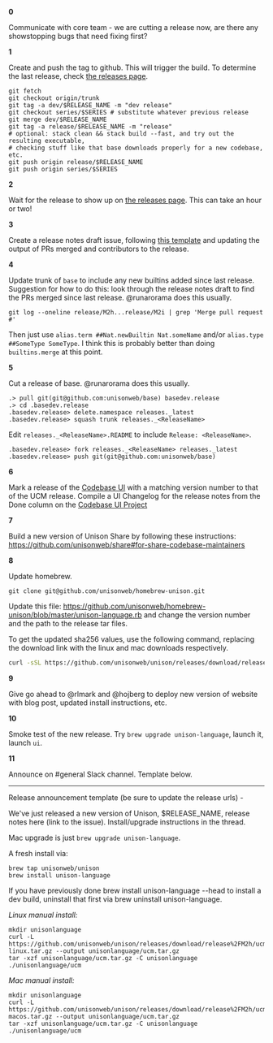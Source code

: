 
__0__

Communicate with core team - we are cutting a release now, are there any showstopping bugs that need fixing first?

__1__

Create and push the tag to github. This will trigger the build. To determine the last release, check [the releases page](https://github.com/unisonweb/unison/releases).

```
git fetch
git checkout origin/trunk
git tag -a dev/$RELEASE_NAME -m "dev release"
git checkout series/$SERIES # substitute whatever previous release
git merge dev/$RELEASE_NAME
git tag -a release/$RELEASE_NAME -m "release"
# optional: stack clean && stack build --fast, and try out the resulting executable, 
# checking stuff like that base downloads properly for a new codebase, etc.
git push origin release/$RELEASE_NAME
git push origin series/$SERIES
```

__2__

Wait for the release to show up on [the releases page](https://github.com/unisonweb/unison/releases). This can take an hour or two!

__3__

Create a release notes draft issue, following [this template](https://github.com/unisonweb/unison/issues/2342) and updating the output of PRs merged and contributors to the release.

__4__

Update trunk of `base` to include any new builtins added since last release. Suggestion for how to do this: look through the release notes draft to find the PRs merged since last release. @runarorama does this usually.

```
git log --oneline release/M2h...release/M2i | grep 'Merge pull request #'
```

Then just use `alias.term ##Nat.newBuiltin Nat.someName` and/or `alias.type ##SomeType SomeType`. I think this is probably better than doing `builtins.merge` at this point.

__5__

Cut a release of base. @runarorama does this usually.


```
.> pull git(git@github.com:unisonweb/base) basedev.release
.> cd .basedev.release
.basedev.release> delete.namespace releases._latest
.basedev.release> squash trunk releases._<ReleaseName>
```

Edit `releases._<ReleaseName>.README` to include `Release: <ReleaseName>`.

```
.basedev.release> fork releases._<ReleaseName> releases._latest
.basedev.release> push git(git@github.com:unisonweb/base)
```

__6__

Mark a release of the [Codebase UI](https://github.com/unisonweb/codebase-ui) with a matching version number to that of the UCM release.
Compile a UI Changelog for the release notes from the Done column on the [Codebase UI Project](https://github.com/unisonweb/codebase-ui/projects/2)

__7__

Build a new version of Unison Share by following these instructions: https://github.com/unisonweb/share#for-share-codebase-maintainers

__8__

Update homebrew.

```
git clone git@github.com/unisonweb/homebrew-unison.git
```

Update this file: https://github.com/unisonweb/homebrew-unison/blob/master/unison-language.rb and change the version number and the path to the release tar files.

To get the updated sha256 values, use the following command, replacing the download link with the linux and mac downloads respectively.

```sh
curl -sSL https://github.com/unisonweb/unison/releases/download/release%2FM2h/ucm-linux.tar.gz | shasum -a 256 | cut -f1 -d" "
```

__9__

Give go ahead to @rlmark and @hojberg to deploy new version of website with blog post, updated install instructions, etc.

__10__

Smoke test of the new release. Try `brew upgrade unison-language`, launch it, launch `ui`.

__11__

Announce on #general Slack channel. Template below.

---

Release announcement template (be sure to update the release urls) -

We've just released a new version of Unison, $RELEASE_NAME, release notes here (link to the issue). Install/upgrade instructions in the thread.

Mac upgrade is just `brew upgrade unison-language`.

A fresh install via:

```
brew tap unisonweb/unison
brew install unison-language
```

If you have previously done brew install unison-language --head to install a dev build, uninstall that first via brew uninstall unison-language.

_Linux manual install:_

```
mkdir unisonlanguage
curl -L https://github.com/unisonweb/unison/releases/download/release%2FM2h/ucm-linux.tar.gz --output unisonlanguage/ucm.tar.gz
tar -xzf unisonlanguage/ucm.tar.gz -C unisonlanguage
./unisonlanguage/ucm
```

_Mac manual install:_

```
mkdir unisonlanguage
curl -L https://github.com/unisonweb/unison/releases/download/release%2FM2h/ucm-macos.tar.gz --output unisonlanguage/ucm.tar.gz
tar -xzf unisonlanguage/ucm.tar.gz -C unisonlanguage
./unisonlanguage/ucm
```
